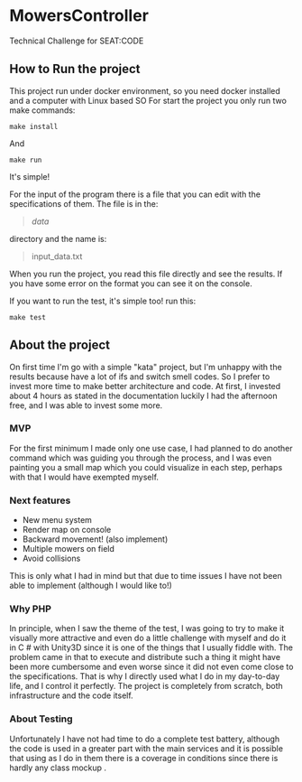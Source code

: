 # MowersController
Technical Challenge for SEAT:CODE

## How to Run the project
This project run under docker environment, so you need docker installed and a computer with Linux based SO
For start the project you only run two make commands:

    make install
And

    make run
It's simple!

For the input of the program there is a file that you can edit with the specifications of them. The file is in the:

> *data*

directory and the name is:

> input_data.txt

When you run the project, you read this file directly and see the results. If you have some error on the format you can see it on the console.

If you want to run the test, it's simple too! run this:

    make test

## About the project
On first time I'm go with a simple "kata" project, but I'm unhappy with the results because have a lot of ifs and switch smell codes. So I prefer to invest more time to make better architecture and code. At first, I invested about 4 hours as stated in the documentation luckily I had the afternoon free, and I was able to invest some more.

### MVP
For the first minimum I made only one use case, I had planned to do another command which was guiding you through the process, and I was even painting you a small map which you could visualize in each step, perhaps with that I would have exempted myself.

### Next features
- New menu system
- Render map on console
- Backward movement! (also implement)
- Multiple mowers on field
- Avoid collisions
  
This is only what I had in mind but that due to time issues I have not been able to implement (although I would like to!)

### Why PHP
In principle, when I saw the theme of the test, I was going to try to make it visually more attractive and even do a little challenge with myself and do it in C # with Unity3D since it is one of the things that I usually fiddle with. The problem came in that to execute and distribute such a thing it might have been more cumbersome and even worse since it did not even come close to the specifications. That is why I directly used what I do in my day-to-day life, and I control it perfectly. The project is completely from scratch, both infrastructure and the code itself.

### About Testing
Unfortunately I have not had time to do a complete test battery, although the code is used in a greater part with the main services and it is possible that using as I do in them there is a coverage in conditions since there is hardly any class mockup .